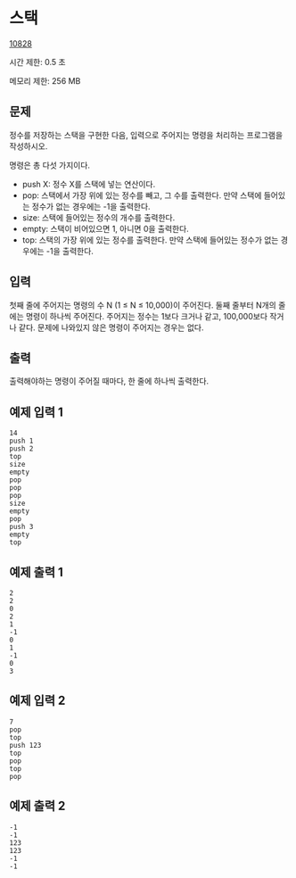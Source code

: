 # 스택

[10828](https://www.acmicpc.net/problem/10828)

시간 제한: 0.5 초

메모리 제한: 256 MB



## 문제

정수를 저장하는 스택을 구현한 다음, 입력으로 주어지는 명령을 처리하는 프로그램을 작성하시오.

명령은 총 다섯 가지이다.

- push X: 정수 X를 스택에 넣는 연산이다.
- pop: 스택에서 가장 위에 있는 정수를 빼고, 그 수를 출력한다. 만약 스택에 들어있는 정수가 없는 경우에는 -1을 출력한다.
- size: 스택에 들어있는 정수의 개수를 출력한다.
- empty: 스택이 비어있으면 1, 아니면 0을 출력한다.
- top: 스택의 가장 위에 있는 정수를 출력한다. 만약 스택에 들어있는 정수가 없는 경우에는 -1을 출력한다.



## 입력

첫째 줄에 주어지는 명령의 수 N (1 ≤ N ≤ 10,000)이 주어진다. 둘째 줄부터 N개의 줄에는 명령이 하나씩 주어진다.  주어지는 정수는 1보다 크거나 같고, 100,000보다 작거나 같다. 문제에 나와있지 않은 명령이 주어지는 경우는 없다.



## 출력

출력해야하는 명령이 주어질 때마다, 한 줄에 하나씩 출력한다.



## 예제 입력 1

```
14
push 1
push 2
top
size
empty
pop
pop
pop
size
empty
pop
push 3
empty
top
```



## 예제 출력 1

```
2
2
0
2
1
-1
0
1
-1
0
3
```



## 예제 입력 2

```
7
pop
top
push 123
top
pop
top
pop
```



## 예제 출력 2

```
-1
-1
123
123
-1
-1
```